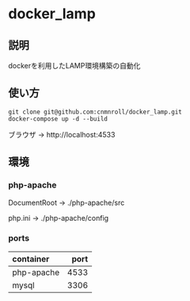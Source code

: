 # docker_lamp

## 説明
dockerを利用したLAMP環境構築の自動化

## 使い方

```
git clone git@github.com:cnmnroll/docker_lamp.git
docker-compose up -d --build
```

ブラウザ -> http://localhost:4533 

## 環境

### php-apache

DocumentRoot -> ./php-apache/src

php.ini -> ./php-apache/config

### ports

| container  | port        | 
|:-----------|------------:|
| php-apache | 4533        | 
| mysql      |        3306 |
